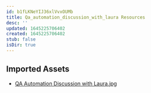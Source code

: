 ```yaml
---
id: b1fLKNeYIJ36xlVvxOUMb
title: Qa_automation_discussion_with_laura Resources
desc: ''
updated: 1645225706402
created: 1645225706402
stub: false
isDir: true
---
```

## Imported Assets
- [QA Automation Discussion with Laura.jpg](/assets/qa-automation-discussion-with-laura.jpg)
